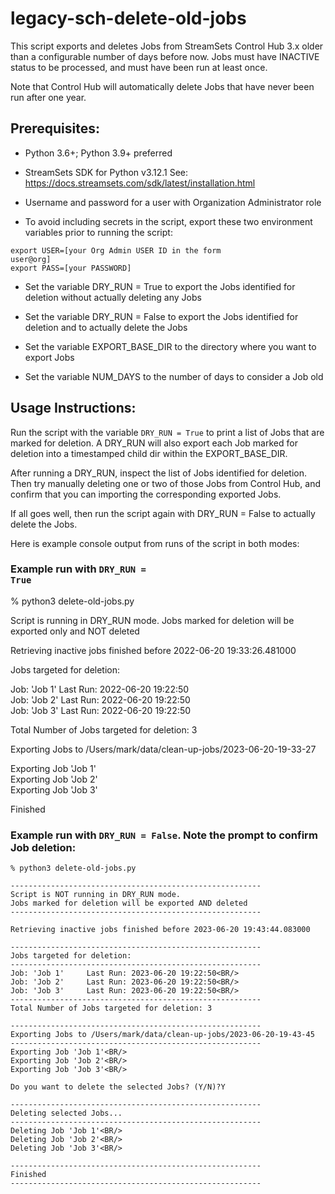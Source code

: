 # legacy-sch-delete-old-jobs

This script exports and deletes Jobs from StreamSets Control Hub 3.x
older than a configurable number of days before now. Jobs must have
INACTIVE status to be processed, and must have been run at least once.

Note that Control Hub will automatically delete Jobs that have never been run after one year.

## Prerequisites:
 - Python 3.6+; Python 3.9+ preferred

 - StreamSets SDK for Python v3.12.1
   See: https://docs.streamsets.com/sdk/latest/installation.html

 - Username and password for a user with Organization Administrator role

 - To avoid including secrets in the script, export these two environment variables
   prior to running the script:
   
<code>export USER=[your Org Admin USER ID in the form user@org]</code><BR>
<code>export PASS=[your PASSWORD]</code>

 - Set the variable DRY_RUN = True to export the Jobs identified for deletion
      without actually deleting any Jobs

 - Set the variable DRY_RUN = False to export the Jobs identified for deletion
      and to actually delete the Jobs

 - Set the variable EXPORT_BASE_DIR to the directory where you want to export Jobs

 - Set the variable NUM_DAYS to the number of days to consider a Job old

## Usage Instructions:

Run the script with the variable <code>DRY_RUN = True</code> to print a list of Jobs that are marked for deletion.
A DRY_RUN will also export each Job marked for deletion into a timestamped child dir within the EXPORT_BASE_DIR.

After running a DRY_RUN, inspect the list of Jobs identified for deletion. Then
try manually deleting one or two of those Jobs from Control Hub, and confirm that 
you can importing the corresponding exported Jobs.

If all goes well, then run the script again with DRY_RUN = False to actually delete the Jobs.

Here is example console output from runs of the script in both modes:

### Example run with <code>DRY_RUN = True</code>

% python3 delete-old-jobs.py

Script is running in DRY_RUN mode.
Jobs marked for deletion will be exported only and NOT deleted

Retrieving inactive jobs finished before 2022-06-20 19:33:26.481000

Jobs targeted for deletion:

Job: 'Job 1'     Last Run: 2022-06-20 19:22:50<BR/>
Job: 'Job 2'     Last Run: 2022-06-20 19:22:50<BR/>
Job: 'Job 3'     Last Run: 2022-06-20 19:22:50<BR/>

Total Number of Jobs targeted for deletion: 3


Exporting Jobs to /Users/mark/data/clean-up-jobs/2023-06-20-19-33-27

Exporting Job 'Job 1'<BR/>
Exporting Job 'Job 2'<BR/>
Exporting Job 'Job 3'<BR/>


Finished


### Example run with <code>DRY_RUN = False</code>. Note the prompt to confirm Job deletion:


````
% python3 delete-old-jobs.py

--------------------------------------------------------
Script is NOT running in DRY_RUN mode.
Jobs marked for deletion will be exported AND deleted
--------------------------------------------------------

Retrieving inactive jobs finished before 2023-06-20 19:43:44.083000

--------------------------------------------------------
Jobs targeted for deletion:
--------------------------------------------------------
Job: 'Job 1'     Last Run: 2023-06-20 19:22:50<BR/>
Job: 'Job 2'     Last Run: 2023-06-20 19:22:50<BR/>
Job: 'Job 3'     Last Run: 2023-06-20 19:22:50<BR/>
--------------------------------------------------------
Total Number of Jobs targeted for deletion: 3

--------------------------------------------------------
Exporting Jobs to /Users/mark/data/clean-up-jobs/2023-06-20-19-43-45
--------------------------------------------------------
Exporting Job 'Job 1'<BR/>
Exporting Job 'Job 2'<BR/>
Exporting Job 'Job 3'<BR/>

Do you want to delete the selected Jobs? (Y/N)?Y

--------------------------------------------------------
Deleting selected Jobs...
--------------------------------------------------------
Deleting Job 'Job 1'<BR/>
Deleting Job 'Job 2'<BR/>
Deleting Job 'Job 3'<BR/>

--------------------------------------------------------
Finished
--------------------------------------------------------

````